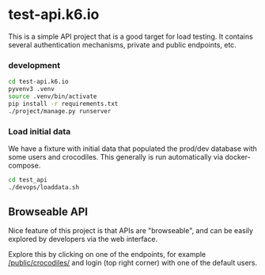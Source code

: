 # test-api.k6.io

This is a simple API project that is a good target for load testing. 
It contains several authentication mechanisms, private and public endpoints, etc. 

### development 

```bash
cd test-api.k6.io
pyvenv3 .venv
source .venv/bin/activate
pip install -r requirements.txt
./project/manage.py runserver
```

### Load initial data
We have a fixture with initial data that populated the prod/dev database with some users and crocodiles.
This generally is run automatically via docker-compose.

```sh
cd test_api
./devops/loaddata.sh
```

## Browseable API

Nice feature of this project is that APIs are "browseable", and can be easily explored by developers via the web interface.

Explore this by clicking on one of the endpoints, for example [/public/crocodiles/](http://test-api.k6.io/public/crocodiles)
and login (top right corner) with one of the default users.
